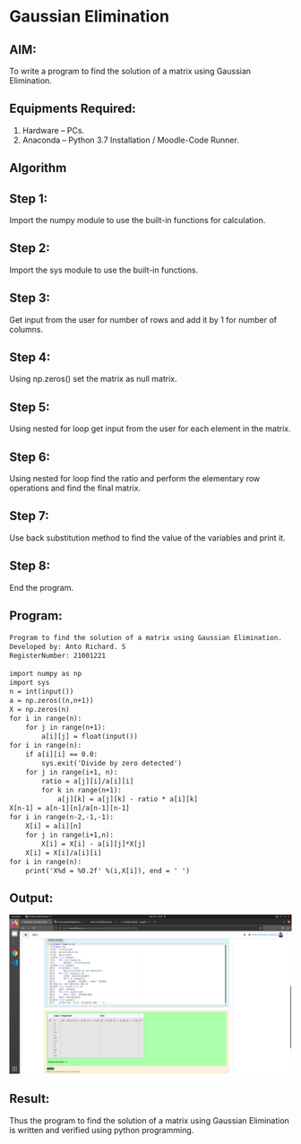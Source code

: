 # Gaussian Elimination

## AIM:
To write a program to find the solution of a matrix using Gaussian Elimination.

## Equipments Required:
1. Hardware – PCs.
2. Anaconda – Python 3.7 Installation / Moodle-Code Runner.

## Algorithm
## Step 1:
Import the numpy module to use the built-in functions for calculation.
## Step 2:
Import the sys module to use the built-in functions.
## Step 3:
Get input from the user for number of rows and add it by 1 for number of columns.
## Step 4:
Using np.zeros() set the matrix as null matrix.
## Step 5:
Using nested for loop get input from the user for each element in the matrix.
## Step 6:
Using nested for loop find the ratio and perform the elementary row operations and find the final matrix.
## Step 7:
Use back substitution method to find the value of the variables and print it.
## Step 8:
End the program.

## Program:
```
Program to find the solution of a matrix using Gaussian Elimination.
Developed by: Anto Richard. S
RegisterNumber: 21001221

import numpy as np
import sys
n = int(input())
a = np.zeros((n,n+1))
X = np.zeros(n)
for i in range(n):
    for j in range(n+1):
        a[i][j] = float(input())
for i in range(n):
    if a[i][i] == 0.0:
        sys.exit('Divide by zero detected')
    for j in range(i+1, n):
        ratio = a[j][i]/a[i][i]
        for k in range(n+1):
            a[j][k] = a[j][k] - ratio * a[i][k]
X[n-1] = a[n-1][n]/a[n-1][n-1]
for i in range(n-2,-1,-1):
    X[i] = a[i][n]
    for j in range(i+1,n):
        X[i] = X[i] - a[i][j]*X[j]
    X[i] = X[i]/a[i][i]
for i in range(n):
    print('X%d = %0.2f' %(i,X[i]), end = ' ')
```

## Output:
![gaussian elimination](gaussianexp.png)


## Result:
Thus the program to find the solution of a matrix using Gaussian Elimination is written and verified using python programming.


